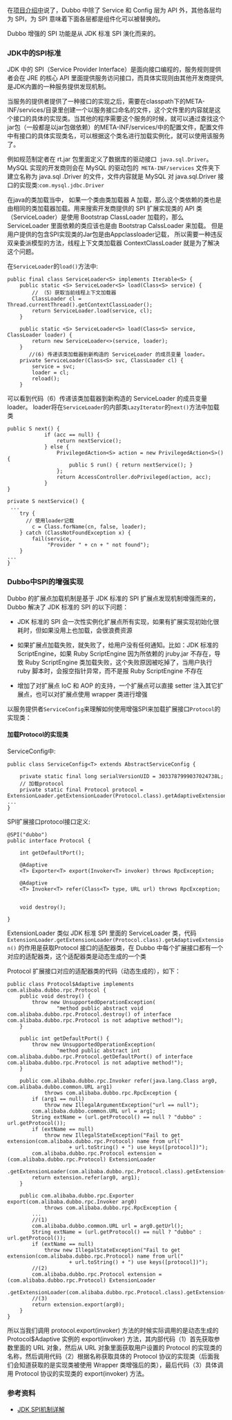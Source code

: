 

在[项目介绍中](https://github.com/haobinaa/microservice/blob/master/dubbo/README.md)说了，Dubbo 中除了 Service 和 Config 层为 API 
外，其他各层均为 SPI，为 SPI 意味着下面各层都是组件化可以被替换的。

Dubbo 增强的 SPI 功能是从 JDK 标准 SPI 演化而来的。

### JDK中的SPI标准

JDK 中的 SPI（Service Provider Interface）是面向接口编程的，服务规则提供者会在 JRE 的核心 API 里面提供服务访问接口，而具体实现则由其他开发商提供, 是JDK内置的一种服务提供发现机制。

当服务的提供者提供了一种接口的实现之后，需要在classpath下的META-INF/services/目录里创建一个以服务接口命名的文件，这个文件里的内容就是这个接口的具体的实现类。当其他的程序需要这个服务的时候，就可以通过查找这个jar包（一般都是以jar包做依赖）的META-INF/services/中的配置文件，配置文件中有接口的具体实现类名，可以根据这个类名进行加载实例化，就可以使用该服务了。

例如规范制定者在 rt.jar 包里面定义了数据库的驱动接口` java.sql.Driver`。MySQL 实现的开发商则会在 MySQL 的驱动包的` META-INF/services` 文件夹下建立名称为 java.sql
.Driver 的文件，文件内容就是 MySQL 对 java.sql.Driver 接口的实现类:`com.mysql.jdbc.Driver`

在java的类加载当中， 如果一个类由类加载器 A 加载，那么这个类依赖的类也是由相同的类加载器加载。用来搜索开发商提供的 SPI 扩展实现类的 API 类（ServiceLoader）是使用 Bootstrap 
ClassLoader 加载的，那么 ServiceLoader 里面依赖的类应该也是由 Bootstrap CalssLoader 来加载。 但是用户提供的包含SPI实现类的Jar包是由Appclassloader记载， 所以需要一种违反双亲委派模型的方法，线程上下文类加载器 ContextClassLoader 就是为了解决这个问题。

在`ServiceLoader`的`load()`方法中:
``` 
public final class ServiceLoader<S> implements Iterable<S> {
    public static <S> ServiceLoader<S> load(Class<S> service) {
        // （5）获取当前线程上下文加载器
        ClassLoader cl = Thread.currentThread().getContextClassLoader();
        return ServiceLoader.load(service, cl);
    }

    public static <S> ServiceLoader<S> load(Class<S> service, ClassLoader loader) {
        return new ServiceLoader<>(service, loader);
    }
       //(6) 传递该类加载器到新构造的 ServiceLoader 的成员变量 loader。
    private ServiceLoader(Class<S> svc, ClassLoader cl) {
        service = svc;
        loader = cl;
        reload();
    }
```
可以看到代码（6）传递该类加载器到新构造的 ServiceLoader 的成员变量 loader。 loader将在`ServiceLoader`的内部类`LazyIterator`的`next()`方法中加载类

``` 
public S next() {
            if (acc == null) {
                return nextService();
            } else {
                PrivilegedAction<S> action = new PrivilegedAction<S>() {
                    public S run() { return nextService(); }
                };
                return AccessController.doPrivileged(action, acc);
            }
}

private S nextService() {
 ...
    try {
      // 使用loader记载
        c = Class.forName(cn, false, loader);
    } catch (ClassNotFoundException x) {
        fail(service,
             "Provider " + cn + " not found");
    }
...        
}
```

### Dubbo中SPI的增强实现

Dubbo 的扩展点加载机制是基于 JDK 标准的 SPI 扩展点发现机制增强而来的，Dubbo 解决了 JDK 标准的 SPI 的以下问题：

- JDK 标准的 SPI 会一次性实例化扩展点所有实现，如果有扩展实现初始化很耗时，但如果没用上也加载，会很浪费资源

- 如果扩展点加载失败，就失败了，给用户没有任何通知。比如：JDK 标准的 ScriptEngine，如果 Ruby ScriptEngine 因为所依赖的 jruby.jar 不存在，导致 Ruby ScriptEngine 类加载失败，这个失败原因被吃掉了，当用户执行 ruby 脚本时，会报空指针异常，而不是报 Ruby ScriptEngine 不存在

- 增加了对扩展点 IoC 和 AOP 的支持，一个扩展点可以直接 setter 注入其它扩展点，也可以对扩展点使用 wrapper 类进行增强


以服务提供者`ServiceConfig`来理解如何使用增强SPI来加载扩展接口`Protocol`的实现类：

#### 加载Protocol的实现类
ServiceConfig中:
``` 
public class ServiceConfig<T> extends AbstractServiceConfig {

    private static final long serialVersionUID = 3033787999037024738L;
    // 加载protocol
    private static final Protocol protocol = ExtensionLoader.getExtensionLoader(Protocol.class).getAdaptiveExtension();
...
}
```
SPI扩展接口protocol接口定义:
``` 
@SPI("dubbo")
public interface Protocol {

    int getDefaultPort();

    @Adaptive
    <T> Exporter<T> export(Invoker<T> invoker) throws RpcException;

    @Adaptive
    <T> Invoker<T> refer(Class<T> type, URL url) throws RpcException;


    void destroy();

}
```

ExtensionLoader 类似 JDK 标准 SPI 里面的 ServiceLoader 类，代码 `ExtensionLoader.getExtensionLoader(Protocol.class).getAdaptiveExtension()` 的作用是获取Protocol 接口的适配器类，在 Dubbo 中每个扩展接口都有一个对应的适配器类，这个适配器类是动态生成的一个类

 Protocol 扩展接口对应的适配器类的代码（动态生成的），如下：
 ``` 
 public class Protocol$Adaptive implements com.alibaba.dubbo.rpc.Protocol {
     public void destroy() {
         throw new UnsupportedOperationException(
                 "method public abstract void com.alibaba.dubbo.rpc.Protocol.destroy() of interface com.alibaba.dubbo.rpc.Protocol is not adaptive method!");
     }
 
     public int getDefaultPort() {
         throw new UnsupportedOperationException(
                 "method public abstract int com.alibaba.dubbo.rpc.Protocol.getDefaultPort() of interface com.alibaba.dubbo.rpc.Protocol is not adaptive method!");
     }
 
     public com.alibaba.dubbo.rpc.Invoker refer(java.lang.Class arg0, com.alibaba.dubbo.common.URL arg1)
             throws com.alibaba.dubbo.rpc.RpcException {
         if (arg1 == null)
             throw new IllegalArgumentException("url == null");
         com.alibaba.dubbo.common.URL url = arg1;
         String extName = (url.getProtocol() == null ? "dubbo" : url.getProtocol());
         if (extName == null)
             throw new IllegalStateException("Fail to get extension(com.alibaba.dubbo.rpc.Protocol) name from url("
                     + url.toString() + ") use keys([protocol])");
         com.alibaba.dubbo.rpc.Protocol extension = (com.alibaba.dubbo.rpc.Protocol) ExtensionLoader
                 .getExtensionLoader(com.alibaba.dubbo.rpc.Protocol.class).getExtension(extName);
         return extension.refer(arg0, arg1);
     }
 
     public com.alibaba.dubbo.rpc.Exporter export(com.alibaba.dubbo.rpc.Invoker arg0)
             throws com.alibaba.dubbo.rpc.RpcException {
         ...
         //(1)
         com.alibaba.dubbo.common.URL url = arg0.getUrl();
         String extName = (url.getProtocol() == null ? "dubbo" : url.getProtocol());
         if (extName == null)
             throw new IllegalStateException("Fail to get extension(com.alibaba.dubbo.rpc.Protocol) name from url("
                     + url.toString() + ") use keys([protocol])");
         //(2)
         com.alibaba.dubbo.rpc.Protocol extension = (com.alibaba.dubbo.rpc.Protocol) ExtensionLoader
                 .getExtensionLoader(com.alibaba.dubbo.rpc.Protocol.class).getExtension(extName);
         //(3)
         return extension.export(arg0);
     }
 }
 ```

所以当我们调用 protocol.export(invoker) 方法的时候实际调用的是动态生成的 Protocol$Adaptive 实例的 export(invoker) 方法，其内部代码（1）首先获取参数里面的 URL 对象，然后从 URL 对象里面获取用户设置的 Protocol 的实现类的名称，然后调用代码（2）根据名称获取具体的 Protocol 协议的实现类（后面我们会知道获取的是实现类被使用 Wrapper 类增强后的类），最后代码（3）具体调用 Protocol 协议的实现类的 export(invoker) 方法。


### 参考资料
- [JDK SPI机制详解](https://juejin.im/post/5af952fdf265da0b9e652de3)